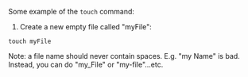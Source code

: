 Some example of the `touch` command:

1. Create a new empty file called "myFile":

```
touch myFile
```

Note: a file name should never contain spaces. E.g. "my Name" is bad. Instead, you can do "my_File" or "my-file"...etc. 
